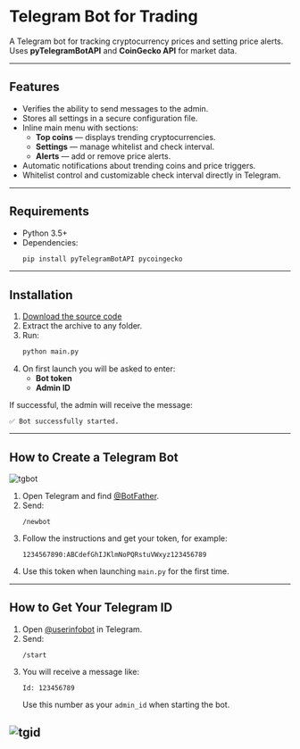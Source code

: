 # Telegram Bot for Trading

A Telegram bot for tracking cryptocurrency prices and setting price alerts.  
Uses **pyTelegramBotAPI** and **CoinGecko API** for market data.

---



## Features


- Verifies the ability to send messages to the admin.
- Stores all settings in a secure configuration file.
- Inline main menu with sections:
  - **Top coins** — displays trending cryptocurrencies.
  - **Settings** — manage whitelist and check interval.
  - **Alerts** — add or remove price alerts.
- Automatic notifications about trending coins and price triggers.
- Whitelist control and customizable check interval directly in Telegram.

---

## Requirements

- Python 3.5+
- Dependencies:
  ```bash
  pip install pyTelegramBotAPI pycoingecko
  ```

---

## Installation

1. [Download the source code](https://github.com/kranoley/trading-telegram-bot/archive/refs/heads/main.zip)
2. Extract the archive to any folder.
3. Run:
   ```bash
   python main.py
   ```
4. On first launch you will be asked to enter:
   - **Bot token**
   - **Admin ID**

If successful, the admin will receive the message:
```
✅ Bot successfully started.
```

---

## How to Create a Telegram Bot
![tgbot](https://i.imgur.com/sQ098Ed.jpeg)
1. Open Telegram and find [@BotFather](https://t.me/BotFather).
2. Send:
   ```
   /newbot
   ```
3. Follow the instructions and get your token, for example:
   ```
   1234567890:ABCdefGhIJKlmNoPQRstuVWxyz123456789
   ```
4. Use this token when launching `main.py` for the first time.

---

## How to Get Your Telegram ID

1. Open [@userinfobot](https://t.me/userinfobot) in Telegram.
2. Send:
   ```
   /start
   ```
3. You will receive a message like:
   ```
   Id: 123456789
   ```
   Use this number as your `admin_id` when starting the bot.

![tgid](https://i.imgur.com/B4nYSQH.jpeg)
---



